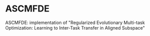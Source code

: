 # ASCMFDE
ASCMFDE: implementation of "Regularized Evolutionary Multi-task Optimization: Learning to Inter-Task Transfer in Aligned Subspace"
